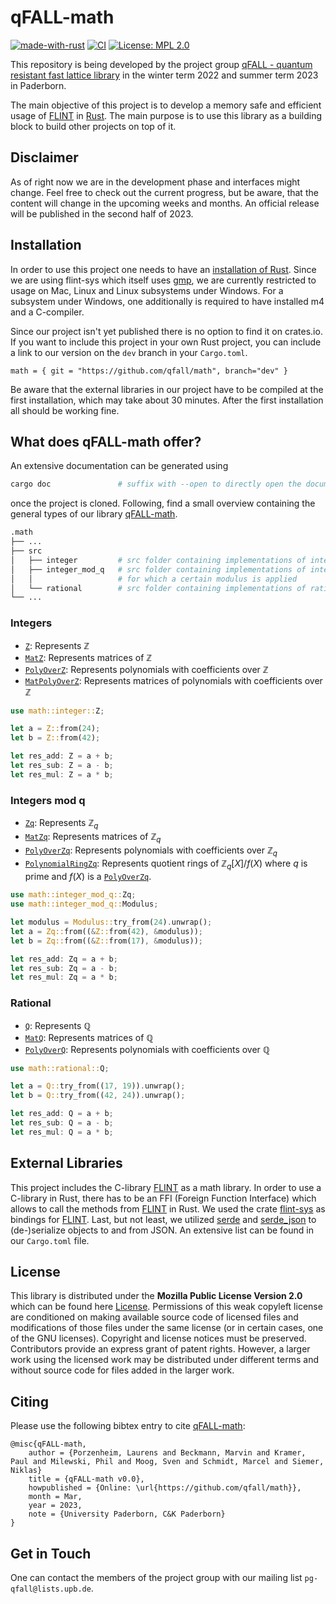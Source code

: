 # qFALL-math
[![made-with-rust](https://img.shields.io/badge/Made%20with-Rust-1f425f.svg)](https://www.rust-lang.org/)
[![CI](https://github.com/qfall/math/actions/workflows/pull_request.yml/badge.svg?branch=dev)](https://github.com/qfall/math/actions/workflows/pull_request.yml)
[![License: MPL 2.0](https://img.shields.io/badge/License-MPL_2.0-brightgreen.svg)](https://opensource.org/licenses/MPL-2.0)
<TODO Badge for Documentation>
<TODO Badge for Code Coverage>
<TODO Badge for Website>

This repository is being developed by the project group [qFALL - quantum resistant fast lattice library](https://cs.uni-paderborn.de/cuk/lehre/veranstaltungen/ws-2022-23/project-group-qfall) in the winter term 2022 and summer term 2023 in Paderborn.

The main objective of this project is to develop a memory safe and efficient usage of
[FLINT](https://flintlib.org/) in [Rust](https://www.rust-lang.org/). The main purpose
is to use this library as a building block to build other projects on top of it.

## Disclaimer
As of right now we are in the development phase and interfaces might change.
Feel free to check out the current progress, but be aware, that the content will
change in the upcoming weeks and months. An official release will be published in the second half of 2023.

## Installation
In order to use this project one needs to have an [installation of Rust](https://www.rust-lang.org/tools/install). Since we are using flint-sys
which itself uses [gmp](https://gmplib.org/manual/), we are currently restricted to usage on Mac, Linux and Linux subsystems under Windows. For a subsystem under Windows, one additionally is required to have installed m4 and a C-compiler.

Since our project isn't yet published there is no option to find it on crates.io.
If you want to include this project in your own Rust project, you can 
include a link to our version on the `dev` branch in your `Cargo.toml`. 

```text
math = { git = "https://github.com/qfall/math", branch="dev" }
```

Be aware that the external libraries in our project have to be compiled at the first installation,
which may take about 30 minutes. After the first installation all should be working fine.


## What does qFALL-math offer?

An extensive documentation can be generated using

```bash
cargo doc               # suffix with --open to directly open the documentation
```
once the project is cloned. Following, find a small overview containing the general types of our library [qFALL-math](https://github.com/qfall/math).

```bash
.math
├── ...
├── src                 
│   ├── integer         # src folder containing implementations of integers
│   ├── integer_mod_q   # src folder containing implementations of integers
│   │                   # for which a certain modulus is applied 
│   └── rational        # src folder containing implementations of rationals
└── ...
```

### Integers

- [`Z`](https://github.com/qfall/math/blob/dev/src/integer/z.rs): Represents $\mathbb Z$
- [`MatZ`](https://github.com/qfall/math/blob/dev/src/integer/mat_z.rs): Represents matrices of $\mathbb Z$
- [`PolyOverZ`](https://github.com/qfall/math/blob/dev/src/integer/poly_over_z.rs): Represents polynomials with coefficients over $\mathbb Z$
- [`MatPolyOverZ`](https://github.com/qfall/math/blob/dev/src/integer/mat_poly_over_z.rs): Represents matrices of polynomials with coefficients over $\mathbb Z$


```rust
use math::integer::Z;

let a = Z::from(24);
let b = Z::from(42);

let res_add: Z = a + b;
let res_sub: Z = a - b;
let res_mul: Z = a * b;
```

### Integers mod q

- [`Zq`](https://github.com/qfall/math/blob/dev/src/integer_mod_q/zq.rs): Represents $\mathbb Z_q$
- [`MatZq`](https://github.com/qfall/math/blob/dev/src/integer_mod_q/mat_zq.rs): Represents matrices of $\mathbb Z_q$
- [`PolyOverZq`](https://github.com/qfall/math/blob/dev/src/integer_mod_q/poly_over_zq.rs): Represents polynomials with coefficients over $\mathbb Z_q$
- [`PolynomialRingZq`](https://github.com/qfall/math/blob/dev/src/integer_mod_q/polynomial_ring_zq.rs): Represents quotient rings of $\mathbb Z_q[X]/f(X)$ where $q$ is prime and $f(X)$ is a [`PolyOverZq`](https://github.com/qfall/math/blob/dev/src/integer_mod_q/poly_over_zq.rs).

```rust
use math::integer_mod_q::Zq;
use math::integer_mod_q::Modulus;

let modulus = Modulus::try_from(24).unwrap();
let a = Zq::from((&Z::from(42), &modulus));
let b = Zq::from((&Z::from(17), &modulus));

let res_add: Zq = a + b;
let res_sub: Zq = a - b;
let res_mul: Zq = a * b;
```

### Rational

- [`Q`](https://github.com/qfall/math/blob/dev/src/rational/q.rs): Represents $\mathbb Q$
- [`MatQ`](https://github.com/qfall/math/blob/dev/src/rational/mat.rs): Represents matrices of $\mathbb Q$
- [`PolyOverQ`](https://github.com/qfall/math/blob/dev/src/rational/poly_over_q.rs): Represents polynomials with coefficients over $\mathbb Q$

```rust
use math::rational::Q;

let a = Q::try_from((17, 19)).unwrap();
let b = Q::try_from((42, 24)).unwrap();

let res_add: Q = a + b;
let res_sub: Q = a - b;
let res_mul: Q = a * b;
```

## External Libraries
This project includes the C-library [FLINT](https://flintlib.org/) as a math library. In order to use a C-library in Rust, there has to be an FFI (Foreign Function Interface) which allows to call the methods from [FLINT](https://flintlib.org/) in Rust. We used the crate [flint-sys](https://github.com/alex-ozdemir/flint-rs/tree/master/flint-sys) as bindings for [FLINT](https://flintlib.org/).
Last, but not least, we utilized [serde](https://crates.io/crates/serde) and [serde_json](https://crates.io/crates/serde_json) to (de-)serialize objects to and from JSON. An extensive list can be found in our `Cargo.toml` file.

## License
This library is distributed under the **Mozilla Public License Version 2.0** which can be found here [License](https://github.com/qfall/math/blob/dev/LICENSE).
Permissions of this weak copyleft license are conditioned on making available source code of licensed files and modifications of those files under the same license (or in certain cases, one of the GNU licenses). Copyright and license notices must be preserved. Contributors provide an express grant of patent rights. However, a larger work using the licensed work may be distributed under different terms and without source code for files added in the larger work.

## Citing

Please use the following bibtex entry to cite [qFALL-math](https://github.com/qfall/math):

```text
@misc{qFALL-math,
    author = {Porzenheim, Laurens and Beckmann, Marvin and Kramer, Paul and Milewski, Phil and Moog, Sven and Schmidt, Marcel and Siemer, Niklas}
    title = {qFALL-math v0.0},
    howpublished = {Online: \url{https://github.com/qfall/math}},
    month = Mar,
    year = 2023,
    note = {University Paderborn, C&K Paderborn}
}
```

## Get in Touch
One can contact the members of the project group with our mailing list `pg-qfall@lists.upb.de`.
